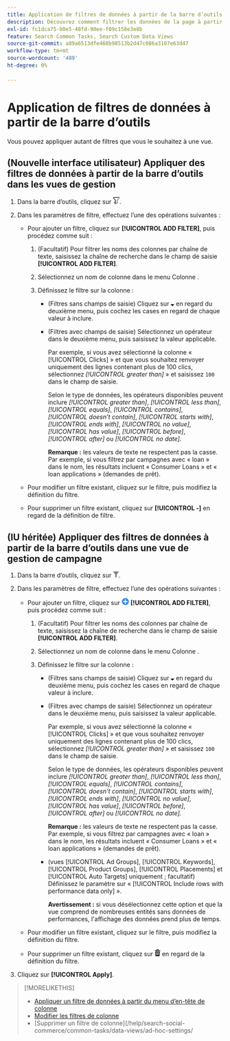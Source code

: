 ```yaml
---
title: Application de filtres de données à partir de la barre d’outils
description: Découvrez comment filtrer les données de la page à partir de la barre d’outils.
exl-id: fc1dca75-b0e5-48fd-90ee-f09c158e3e8b
feature: Search Common Tasks, Search Custom Data Views
source-git-commit: a89a6513dfe468b98513b2d47c086a3107e63d47
workflow-type: tm+mt
source-wordcount: '489'
ht-degree: 0%

---
```


# Application de filtres de données à partir de la barre d’outils

<!-- Doesn't include instructions for legacy Portfolios view; not available in Reports views -->

Vous pouvez appliquer autant de filtres que vous le souhaitez à une vue.<!-- True only for entity names, I think: All filters are joined using the AND operator. -->

## (Nouvelle interface utilisateur) Appliquer des filtres de données à partir de la barre d’outils dans les vues de gestion

1. Dans la barre d’outils, cliquez sur ![Filtrer](/help/search-social-commerce/assets/filter-new.png "Filtrer").

1. Dans les paramètres de filtre, effectuez l’une des opérations suivantes :

   * Pour ajouter un filtre, cliquez sur **[!UICONTROL ADD FILTER]**, puis procédez comme suit :

      1. (Facultatif) Pour filtrer les noms des colonnes par chaîne de texte, saisissez la chaîne de recherche dans le champ de saisie **[!UICONTROL ADD FILTER]**.

      1. Sélectionnez un nom de colonne dans le menu Colonne .

      1. Définissez le filtre sur la colonne :

         * (Filtres sans champs de saisie) Cliquez sur ![Flèche vers le bas](/help/search-social-commerce/assets/arrow-down-expand.png "Flèche vers le bas") en regard du deuxième menu, puis cochez les cases en regard de chaque valeur à inclure.

         * (Filtres avec champs de saisie) Sélectionnez un opérateur dans le deuxième menu, puis saisissez la valeur applicable.

           Par exemple, si vous avez sélectionné la colonne « [!UICONTROL Clicks] » et que vous souhaitez renvoyer uniquement des lignes contenant plus de 100 clics, sélectionnez *[!UICONTROL greater than]* » et saisissez `100` dans le champ de saisie.

           Selon le type de données, les opérateurs disponibles peuvent inclure *[!UICONTROL greater than]*, *[!UICONTROL less than]*, *[!UICONTROL equals]*, *[!UICONTROL contains]*, *[!UICONTROL doesn't contain]*, *[!UICONTROL starts with]*, *[!UICONTROL ends with]*, *[!UICONTROL no value]*, *[!UICONTROL has value]*, *[!UICONTROL before]*, *[!UICONTROL after]* ou *[!UICONTROL no date].*

           **Remarque :** les valeurs de texte ne respectent pas la casse. Par exemple, si vous filtrez par campagnes avec « loan » dans le nom, les résultats incluent « Consumer Loans » et « loan applications » (demandes de prêt).

   * Pour modifier un filtre existant, cliquez sur le filtre, puis modifiez la définition du filtre.

   * Pour supprimer un filtre existant, cliquez sur **[!UICONTROL -]** en regard de la définition de filtre.

## (IU héritée) Appliquer des filtres de données à partir de la barre d’outils dans une vue de gestion de campagne

1. Dans la barre d’outils, cliquez sur ![Filtrer](/help/search-social-commerce/assets/filter.png "Filtrer").

1. Dans les paramètres de filtre, effectuez l’une des opérations suivantes :

   * Pour ajouter un filtre, cliquez sur ![Ajouter un filtre](/help/search-social-commerce/assets/add.png "Ajouter un filtre") **[!UICONTROL ADD FILTER]**, puis procédez comme suit :

      1. (Facultatif) Pour filtrer les noms des colonnes par chaîne de texte, saisissez la chaîne de recherche dans le champ de saisie **[!UICONTROL ADD FILTER]**.

      1. Sélectionnez un nom de colonne dans le menu Colonne .

      1. Définissez le filtre sur la colonne :

         * (Filtres sans champs de saisie) Cliquez sur ![Flèche vers le bas](/help/search-social-commerce/assets/arrow-down-expand.png "Flèche vers le bas") en regard du deuxième menu, puis cochez les cases en regard de chaque valeur à inclure.

         * (Filtres avec champs de saisie) Sélectionnez un opérateur dans le deuxième menu, puis saisissez la valeur applicable.

           Par exemple, si vous avez sélectionné la colonne « [!UICONTROL Clicks] » et que vous souhaitez renvoyer uniquement des lignes contenant plus de 100 clics, sélectionnez *[!UICONTROL greater than]* » et saisissez `100` dans le champ de saisie.

           Selon le type de données, les opérateurs disponibles peuvent inclure *[!UICONTROL greater than]*, *[!UICONTROL less than]*, *[!UICONTROL equals]*, *[!UICONTROL contains]*, *[!UICONTROL doesn't contain]*, *[!UICONTROL starts with]*, *[!UICONTROL ends with]*, *[!UICONTROL no value]*, *[!UICONTROL has value]*, *[!UICONTROL before]*, *[!UICONTROL after]* ou *[!UICONTROL no date].*

           **Remarque :** les valeurs de texte ne respectent pas la casse. Par exemple, si vous filtrez par campagnes avec « loan » dans le nom, les résultats incluent « Consumer Loans » et « loan applications » (demandes de prêt).

         * (vues [!UICONTROL Ad Groups], [!UICONTROL Keywords], [!UICONTROL Product Groups], [!UICONTROL Placements] et [!UICONTROL Auto Targets] uniquement ; facultatif) Définissez le paramètre sur « [!UICONTROL Include rows with performance data only] ».

           **Avertissement :** si vous désélectionnez cette option et que la vue comprend de nombreuses entités sans données de performances, l&#39;affichage des données prend plus de temps.

   * Pour modifier un filtre existant, cliquez sur le filtre, puis modifiez la définition du filtre.

   * Pour supprimer un filtre existant, cliquez sur ![Supprimer](/help/search-social-commerce/assets/delete.png "Supprimer") en regard de la définition du filtre.

1. Cliquez sur **[!UICONTROL Apply]**.

>[!MORELIKETHIS]
>
>* [Appliquer un filtre de données à partir du menu d’en-tête de colonne](/help/search-social-commerce/common-tasks/data-views/ad-hoc-settings/column-filter-apply-from-column-heading.md)
>* [Modifier les filtres de colonne](/help/search-social-commerce/common-tasks/data-views/ad-hoc-settings/column-filter-edit.md)
>* [Supprimer un filtre de colonne]&#x200B;(/help/search-social-commerce/common-tasks/data-views/ad-hoc-settings/
